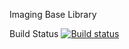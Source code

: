 Imaging Base Library

Build Status
[![Build status](https://ci.appveyor.com/api/projects/status/1rgu79emfl3e14bi/branch/master?svg=true)](https://ci.appveyor.com/project/kingofthebongo2008/uc-imaging/branch/master)
